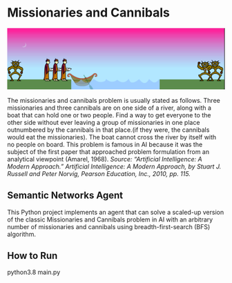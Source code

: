 # Missionaries and Cannibals

<img src="MC.png" alt="MC" width= “100%”/>

The missionaries and cannibals problem is usually stated as follows. Three missionaries and three cannibals are on one side of a river, along with a boat that can hold one or two people. Find a way to get everyone to the other side without ever leaving a group of missionaries in one place outnumbered by the cannibals in that place.(if they were, the cannibals would eat the missionaries). The boat cannot cross the river by itself with no people on board. This problem is famous in AI because it was the subject of the first paper that approached problem formulation from an analytical viewpoint (Amarel, 1968). *Source: “Artificial Intelligence: A Modern Approach.” Artificial Intelligence: A Modern Approach, by Stuart J. Russell and Peter Norvig, Pearson Education, Inc., 2010, pp. 115.*

## Semantic Networks Agent 

This Python project implements an agent that can solve a scaled-up version of the classic Missionaries and Cannibals problem in AI with an arbitrary number of missionaries and cannibals using breadth-first-search (BFS) algorithm.


## How to Run

python3.8 main.py
